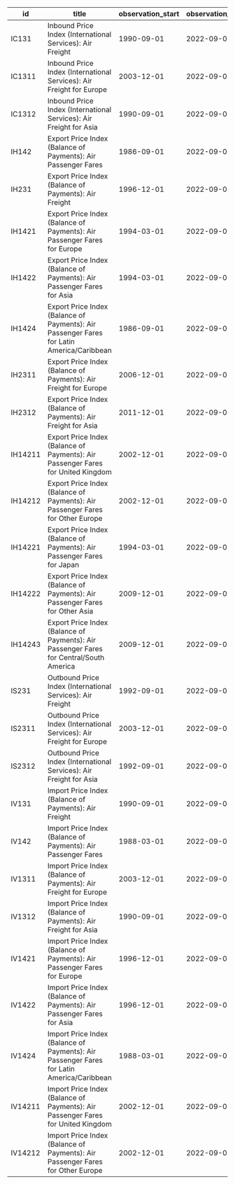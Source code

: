 | id      | title                                                                                     | observation_start   | observation_end   |
|---------|-------------------------------------------------------------------------------------------|---------------------|-------------------|
| IC131   | Inbound Price Index (International Services): Air Freight                                 | 1990-09-01          | 2022-09-01        |
| IC1311  | Inbound Price Index (International Services): Air Freight for Europe                      | 2003-12-01          | 2022-09-01        |
| IC1312  | Inbound Price Index (International Services): Air Freight for Asia                        | 1990-09-01          | 2022-09-01        |
| IH142   | Export Price Index (Balance of Payments): Air Passenger Fares                             | 1986-09-01          | 2022-09-01        |
| IH231   | Export Price Index (Balance of Payments): Air Freight                                     | 1996-12-01          | 2022-09-01        |
| IH1421  | Export Price Index (Balance of Payments): Air Passenger Fares for Europe                  | 1994-03-01          | 2022-09-01        |
| IH1422  | Export Price Index (Balance of Payments): Air Passenger Fares for Asia                    | 1994-03-01          | 2022-09-01        |
| IH1424  | Export Price Index (Balance of Payments): Air Passenger Fares for Latin America/Caribbean | 1986-09-01          | 2022-09-01        |
| IH2311  | Export Price Index (Balance of Payments): Air Freight for Europe                          | 2006-12-01          | 2022-09-01        |
| IH2312  | Export Price Index (Balance of Payments): Air Freight for Asia                            | 2011-12-01          | 2022-09-01        |
| IH14211 | Export Price Index (Balance of Payments): Air Passenger Fares for United Kingdom          | 2002-12-01          | 2022-09-01        |
| IH14212 | Export Price Index (Balance of Payments): Air Passenger Fares for Other Europe            | 2002-12-01          | 2022-09-01        |
| IH14221 | Export Price Index (Balance of Payments): Air Passenger Fares for Japan                   | 1994-03-01          | 2022-09-01        |
| IH14222 | Export Price Index (Balance of Payments): Air Passenger Fares for Other Asia              | 2009-12-01          | 2022-09-01        |
| IH14243 | Export Price Index (Balance of Payments): Air Passenger Fares for Central/South America   | 2009-12-01          | 2022-09-01        |
| IS231   | Outbound Price Index (International Services): Air Freight                                | 1992-09-01          | 2022-09-01        |
| IS2311  | Outbound Price Index (International Services): Air Freight for Europe                     | 2003-12-01          | 2022-09-01        |
| IS2312  | Outbound Price Index (International Services): Air Freight for Asia                       | 1992-09-01          | 2022-09-01        |
| IV131   | Import Price Index (Balance of Payments): Air Freight                                     | 1990-09-01          | 2022-09-01        |
| IV142   | Import Price Index (Balance of Payments): Air Passenger Fares                             | 1988-03-01          | 2022-09-01        |
| IV1311  | Import Price Index (Balance of Payments): Air Freight for Europe                          | 2003-12-01          | 2022-09-01        |
| IV1312  | Import Price Index (Balance of Payments): Air Freight for Asia                            | 1990-09-01          | 2022-09-01        |
| IV1421  | Import Price Index (Balance of Payments): Air Passenger Fares for Europe                  | 1996-12-01          | 2022-09-01        |
| IV1422  | Import Price Index (Balance of Payments): Air Passenger Fares for Asia                    | 1996-12-01          | 2022-09-01        |
| IV1424  | Import Price Index (Balance of Payments): Air Passenger Fares for Latin America/Caribbean | 1988-03-01          | 2022-09-01        |
| IV14211 | Import Price Index (Balance of Payments): Air Passenger Fares for United Kingdom          | 2002-12-01          | 2022-09-01        |
| IV14212 | Import Price Index (Balance of Payments): Air Passenger Fares for Other Europe            | 2002-12-01          | 2022-09-01        |